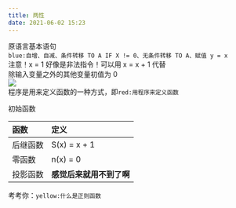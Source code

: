 ```yaml
---
title: 两性
date: 2021-06-02 15:23
---
```

原语言基本语句   
`blue:自增、自减、条件转移 TO A IF X != 0、无条件转移 TO A、赋值 y = x`    
注意！x = 1 好像是非法指令！可以用 x = x + 1 代替   
除输入变量之外的其他变量初值为 0  
![](./_image/2021-06-02/2021-06-02-15-37-32@2x.png)  
程序是用来定义函数的一种方式，即`red:用程序来定义函数`   

初始函数   

| 函数 | 定义 |
:--- | :--- 
后继函数	|	S(x) = x + 1零函数		|	n(x) = 0投影函数 |    **感觉后来就用不到了啊**
考考你：`yellow:什么是正则函数`  
